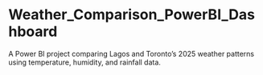 # Weather_Comparison_PowerBI_Dashboard
A Power BI project comparing Lagos and Toronto’s 2025 weather patterns using temperature, humidity, and rainfall data.
